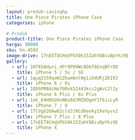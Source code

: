 ```yaml
---
layout: produk-casinghp
title: One Piece Pirates iPhone Case
categories: iphone

# Produk
product-title: One Piece Pirates iPhone Case
harga: 90000
sku: hn-4593
image-drive: 17nEET8CHqVPb50k15ZahY8BivBpYkz9E
gallery:
  - url: 1H76SAHyni_dPr9P09Wc8b6f8EnqBFrQ8
    title: iPhone 5 / 5s / SE
  - url: 1quqIS59qoW1Zkwm6nlWg1iOdURjZKI0J
    title: iPhone 6 / 6s
  - url: 1Q8hPM84zNo76MxkS2443kcc2gWvC2l2y
    title: iPhone 6 Plus / 6s Plus
  - url: 1ek_64H9GUXnN6s8dJMZbOgmY1T6icLyR
    title: iPhone 7 / 8
  - url: 1TCVgU2OAw02cldJJ0Cd6enkyIXeVyvx2
    title: iPhone 7 Plus / 8 Plus
  - url: 17nEET8CHqVPb50k15ZahY8BivBpYkz9E
    title: iPhone X
---
```

